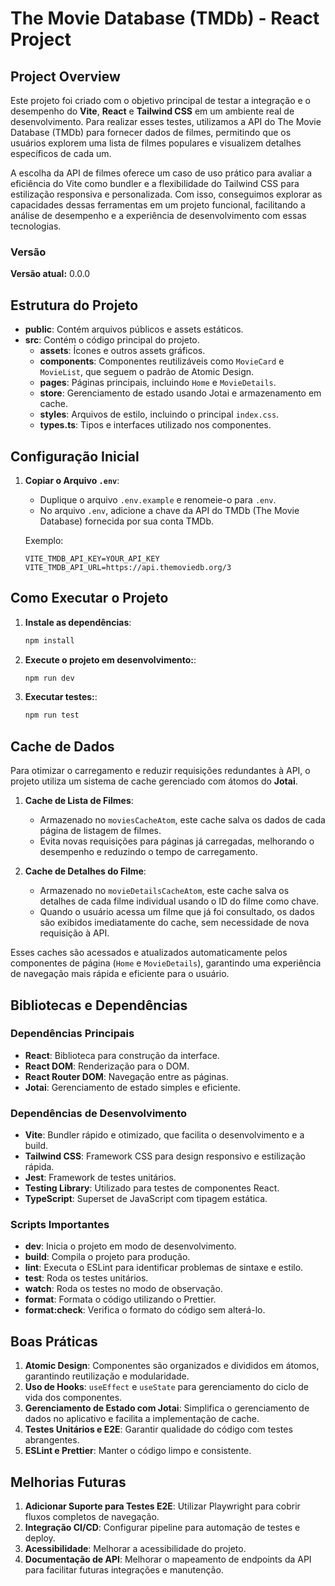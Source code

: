 # The Movie Database (TMDb) - React Project

## Project Overview

Este projeto foi criado com o objetivo principal de testar a integração e o desempenho do **Vite**, **React** e **Tailwind CSS** em um ambiente real de desenvolvimento. Para realizar esses testes, utilizamos a API do The Movie Database (TMDb) para fornecer dados de filmes, permitindo que os usuários explorem uma lista de filmes populares e visualizem detalhes específicos de cada um.

A escolha da API de filmes oferece um caso de uso prático para avaliar a eficiência do Vite como bundler e a flexibilidade do Tailwind CSS para estilização responsiva e personalizada. Com isso, conseguimos explorar as capacidades dessas ferramentas em um projeto funcional, facilitando a análise de desempenho e a experiência de desenvolvimento com essas tecnologias.

### Versão

**Versão atual:** 0.0.0

## Estrutura do Projeto

- **public**: Contém arquivos públicos e assets estáticos.
- **src**: Contém o código principal do projeto.
  - **assets**: Ícones e outros assets gráficos.
  - **components**: Componentes reutilizáveis como `MovieCard` e `MovieList`, que seguem o padrão de Atomic Design.
  - **pages**: Páginas principais, incluindo `Home` e `MovieDetails`.
  - **store**: Gerenciamento de estado usando Jotai e armazenamento em cache.
  - **styles**: Arquivos de estilo, incluindo o principal `index.css`.
  - **types.ts**: Tipos e interfaces utilizado nos componentes.

## Configuração Inicial

1. **Copiar o Arquivo `.env`**:

   - Duplique o arquivo `.env.example` e renomeie-o para `.env`.
   - No arquivo `.env`, adicione a chave da API do TMDb (The Movie Database) fornecida por sua conta TMDb.

   Exemplo:

   ```plaintext
   VITE_TMDB_API_KEY=YOUR_API_KEY
   VITE_TMDB_API_URL=https://api.themoviedb.org/3
   ```

## Como Executar o Projeto

1. **Instale as dependências**:
   ```bash
   npm install
   ```
2. **Execute o projeto em desenvolvimento:**:
   ```bash
   npm run dev
   ```
3. **Executar testes:**:
   ```bash
   npm run test
   ```

## Cache de Dados

Para otimizar o carregamento e reduzir requisições redundantes à API, o projeto utiliza um sistema de cache gerenciado com átomos do **Jotai**.

1. **Cache de Lista de Filmes**:

   - Armazenado no `moviesCacheAtom`, este cache salva os dados de cada página de listagem de filmes.
   - Evita novas requisições para páginas já carregadas, melhorando o desempenho e reduzindo o tempo de carregamento.

2. **Cache de Detalhes do Filme**:
   - Armazenado no `movieDetailsCacheAtom`, este cache salva os detalhes de cada filme individual usando o ID do filme como chave.
   - Quando o usuário acessa um filme que já foi consultado, os dados são exibidos imediatamente do cache, sem necessidade de nova requisição à API.

Esses caches são acessados e atualizados automaticamente pelos componentes de página (`Home` e `MovieDetails`), garantindo uma experiência de navegação mais rápida e eficiente para o usuário.

## Bibliotecas e Dependências

### Dependências Principais

- **React**: Biblioteca para construção da interface.
- **React DOM**: Renderização para o DOM.
- **React Router DOM**: Navegação entre as páginas.
- **Jotai**: Gerenciamento de estado simples e eficiente.

### Dependências de Desenvolvimento

- **Vite**: Bundler rápido e otimizado, que facilita o desenvolvimento e a build.
- **Tailwind CSS**: Framework CSS para design responsivo e estilização rápida.
- **Jest**: Framework de testes unitários.
- **Testing Library**: Utilizado para testes de componentes React.
- **TypeScript**: Superset de JavaScript com tipagem estática.

### Scripts Importantes

- **dev**: Inicia o projeto em modo de desenvolvimento.
- **build**: Compila o projeto para produção.
- **lint**: Executa o ESLint para identificar problemas de sintaxe e estilo.
- **test**: Roda os testes unitários.
- **watch**: Roda os testes no modo de observação.
- **format**: Formata o código utilizando o Prettier.
- **format:check**: Verifica o formato do código sem alterá-lo.

## Boas Práticas

1. **Atomic Design**: Componentes são organizados e divididos em átomos, garantindo reutilização e modularidade.
2. **Uso de Hooks**: `useEffect` e `useState` para gerenciamento do ciclo de vida dos componentes.
3. **Gerenciamento de Estado com Jotai**: Simplifica o gerenciamento de dados no aplicativo e facilita a implementação de cache.
4. **Testes Unitários e E2E**: Garantir qualidade do código com testes abrangentes.
5. **ESLint e Prettier**: Manter o código limpo e consistente.

## Melhorias Futuras

1. **Adicionar Suporte para Testes E2E**: Utilizar Playwright para cobrir fluxos completos de navegação.
2. **Integração CI/CD**: Configurar pipeline para automação de testes e deploy.
3. **Acessibilidade**: Melhorar a acessibilidade do projeto.
4. **Documentação de API**: Melhorar o mapeamento de endpoints da API para facilitar futuras integrações e manutenção.
